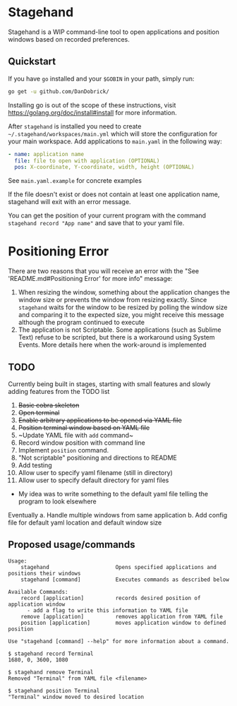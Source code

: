 # Stagehand

Stagehand is a WIP command-line tool to open applications and position windows based on recorded preferences.

## Quickstart

If you have `go` installed and your `$GOBIN` in your path, simply run:

```bash
go get -u github.com/DanDobrick/
```

Installing go is out of the scope of these instructions, visit https://golang.org/doc/install#install for more information.

After `stagehand` is installed you need to create `~/.stagehand/workspaces/main.yml` which will store the configuration for your main workspace. Add applications to `main.yaml` in the following way:

```yaml
- name: application name
  file: file to open with application (OPTIONAL)
  pos: X-coordinate, Y-coordinate, width, height (OPTIONAL)
```

See `main.yaml.example` for concrete examples

If the file doesn't exist or does not contain at least one application name, stagehand will exit with an error message.

You can get the position of your current program with the command `stagehand record "App name"` and save that to your yaml file.

# Positioning Error
There are two reasons that you will receive an error with the "See 'README.md#Positioning Error' for more info" message:
1. When resizing the window, something about the application changes the window size or prevents the window from resizing exactly. Since `stagehand` waits for the window to be resized by polling the window size and comparing it to the expected size, you might receive this message although the program continued to execute
2. The application is not Scriptable. Some applications (such as Sublime Text) refuse to be scripted, but there is a workaround using System Events. More details here when the work-around is implemented

## TODO
Currently being built in stages, starting with small features and slowly adding features from the TODO list

1. ~~Basic cobra skeleton~~
2. ~~Open terminal~~
3. ~~Enable arbitrary applications to be opened via YAML file~~
4. ~~Position terminal window based on YAML file~~
5. ~Update YAML file with `add` command~
6. Record window position with command line
7. Implement `position` command.
8. "Not scriptable" positioning and directions to README
9. Add testing
10. Allow user to specify yaml filename (still in directory)
11. Allow user to specify default directory for yaml files
  - My idea was to write something to the default yaml file telling the program to look elsewhere

Eventually
a. Handle multiple windows from same application
b. Add config file for default yaml location and default window size

## Proposed usage/commands
```
Usage:
    stagehand                     Opens specified applications and positions their windows
    stagehand [command]           Executes commands as described below

Available Commands:
    record [application]          records desired position of application window
      - add a flag to write this information to YAML file
    remove [application]          removes application from YAML file
    position [application]        moves application window to defined position

Use "stagehand [command] --help" for more information about a command.

$ stagehand record Terminal
1680, 0, 3600, 1080

$ stagehand remove Terminal
Removed "Terminal" from YAML file <filename>

$ stagehand position Terminal
"Terminal" window moved to desired location
```
